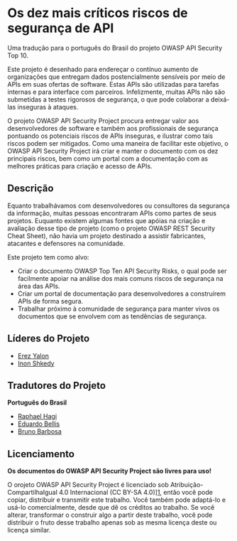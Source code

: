 Os dez mais críticos riscos de segurança de API
===============================================

Uma tradução para o português do Brasil do projeto OWASP API Security Top 10.

Este projeto é desenhado para endereçar o contínuo aumento de organizações que entregam dados postencialmente sensíveis por meio de APIs em suas ofertas de software. Estas APIs são utilizadas para tarefas internas e para interface com parceiros. Infelizmente, muitas APIs não são submetidas a testes rigorosos de segurança, o que pode colaborar a deixá-las inseguras à ataques.

O projeto OWASP API Security Project procura entregar valor aos desenvolvedores de software e também aos profissionais de segurança pontuando os potenciais riscos de APIs inseguras, e ilustrar como tais riscos podem ser mitigados. Como uma maneira de facilitar este objetivo, o OWASP API Security Project irá criar e manter o documento com os dez principais riscos, bem como um portal com a documentação com as melhores práticas para criação e acesso de APIs.

## Descrição

Equanto trabalhávamos com desenvolvedores ou consultores da segurança da informação, muitas pessoas encontraram APIs como partes de seus projetos. Euquanto existem algumas fontes que apóias na criação e avaliação desse tipo de projeto (como o projeto OWASP REST Security Cheat Sheet), não havia um projeto destinado a assistir fabricantes, atacantes e defensores na comunidade.

Este projeto tem como alvo:

* Criar o documento OWASP Top Ten API Security Risks, o qual pode ser facilmente apoiar na análise dos mais comuns riscos de segurança na área das APIs.
* Criar um portal de documentação para desenvolvedores a construírem APIs de forma segura.
* Trabalhar próximo à comunidade de segurança para manter vivos os documentos que se envolvem com as tendências de segurança.

## Líderes do Projeto

* [Erez Yalon][0]
* [Inon Shkedy][5]

## Tradutores do Projeto

**Português do Brasil**

* [Raphael Hagi][6]
* [Eduardo Bellis][7]
* [Bruno Barbosa][8]


## Licenciamento

**Os documentos do OWASP API Security Project são livres para uso!**

O orojeto OWASP API Security Project é licenciado sob Atribuição-CompartilhaIgual 4.0 Internacional (CC BY-SA 4.0)][1], então você pode copiar, distribuir e transmitir este trabalho. Você também pode adaptá-lo e usá-lo comercialmente, desde que dê os créditos ao trabalho. Se você alterar, transformar o construir algo a partir deste trabalho, você pode distribuir o fruto desse trabalho apenas sob as mesma licença deste ou licença similar.

[0]: https://www.owasp.org/index.php/User:ErezYalon
[1]: https://creativecommons.org/licenses/by-sa/4.0/deed.pt_BR
[2]: https://github.com/OWASP/API-Security/blob/develop/2019/en/dist/owasp-api-security-top-10.pdf
[3]: https://github.com/OWASP/API-Security/tree/develop/
[4]: https://github.com/OWASP/API-Security/blob/master/CONTRIBUTING.md
[5]: https://www.owasp.org/index.php/User:Inon
[6]: https://www.linkedin.com/in/raphael-hagi/
[7]: https://www.linkedin.com/in/eduardo-bellis-92482534/
[8]: https://www.linkedin.com/in/bbarbosa85/